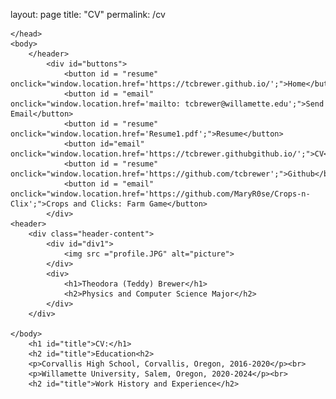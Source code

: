layout: page
title: "CV"
permalink: /cv



<!DOCTYPE html>
<html>
    <head>
        <title>Teddy's Website-CV</title>
        <link rel="stylesheet" href="style.css"/>
        
    </head>
    <body>
        </header>
            <div id="buttons">
                <button id = "resume" onclick="window.location.href='https://tcbrewer.github.io/';">Home</button>
                <button id = "email" onclick="window.location.href='mailto: tcbrewer@willamette.edu';">Send Email</button>
                <button id = "resume" onclick="window.location.href='Resume1.pdf';">Resume</button>
                <button id="email" onclick="window.location.href='https://tcbrewer.githubgithub.io/';">CV</button>
                <button id = "resume" onclick="window.location.href='https://github.com/tcbrewer';">Github</button>
                <button id = "email" onclick="window.location.href='https://github.com/MaryR0se/Crops-n-Clix';">Crops and Clicks: Farm Game</button>
            </div>
    <header>
        <div class="header-content">
            <div id="div1">
                <img src ="profile.JPG" alt="picture">
            </div>
            <div>
                <h1>Theodora (Teddy) Brewer</h1>
                <h2>Physics and Computer Science Major</h2>
            </div>
        </div>

    </body>
        <h1 id="title">CV:</h1> 
        <h2 id="title">Education<h2>
        <p>Corvallis High School, Corvallis, Oregon, 2016-2020</p><br>
        <p>Willamette University, Salem, Oregon, 2020-2024</p><br>
        <h2 id="title">Work History and Experience</h2>

</html>






















